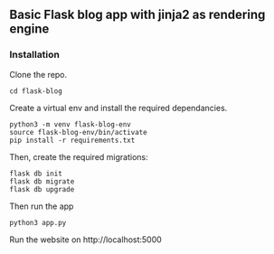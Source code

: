 ## Basic Flask blog app with jinja2 as rendering engine
### Installation
Clone the repo.
```
cd flask-blog
```
Create a virtual env and install the required dependancies.
```
python3 -m venv flask-blog-env
source flask-blog-env/bin/activate
pip install -r requirements.txt
```
Then, create the required migrations:

```
flask db init
flask db migrate
flask db upgrade
```
Then run the app
```
python3 app.py
```
Run the website on http://localhost:5000

